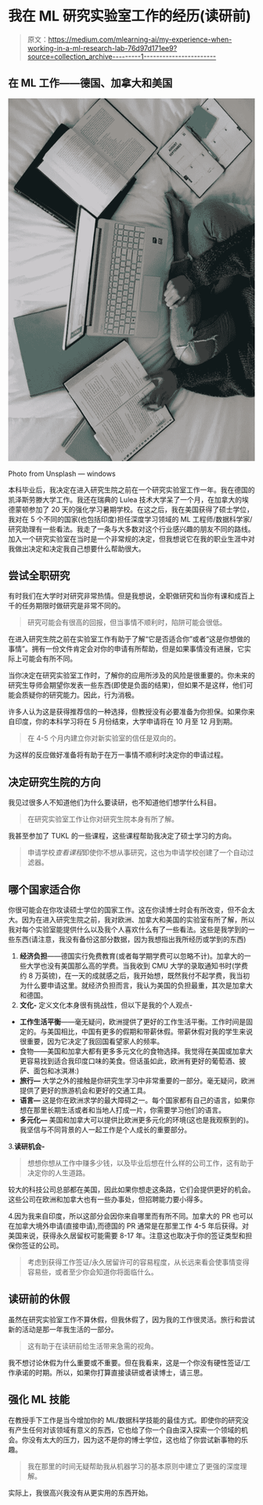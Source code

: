 # 我在 ML 研究实验室工作的经历(读研前)

> 原文：<https://medium.com/mlearning-ai/my-experience-when-working-in-a-ml-research-lab-76d97d171ee9?source=collection_archive---------1----------------------->

## 在 ML 工作——德国、加拿大和美国

![](img/49ad4c507ae38f2a64ba5fce8a0da5bf.png)

Photo from Unsplash — windows

本科毕业后，我决定在进入研究生院之前在一个研究实验室工作一年。我在德国的凯泽斯劳滕大学工作。我还在瑞典的 Lulea 技术大学呆了一个月，在加拿大的埃德蒙顿参加了 20 天的强化学习暑期学校。在这之后，我在美国获得了硕士学位，我对在 5 个不同的国家(也包括印度)担任深度学习领域的 ML 工程师/数据科学家/研究助理有一些看法。我走了一条与大多数对这个行业感兴趣的朋友不同的路线。加入一个研究实验室在当时是一个非常规的决定，但我想说它在我的职业生涯中对我做出决定和决定我自己想要什么帮助很大。

## 尝试全职研究

有时我们在大学时对研究非常热情。但是我想说，全职做研究和当你有课和成百上千的任务期限时做研究是非常不同的。

> 研究可能会有很高的回报，但当事情不顺利时，陷阱可能会很低。

在进入研究生院之前在实验室工作有助于了解“它是否适合你”或者“这是你想做的事情”。拥有一份文件肯定会对你的申请有所帮助，但是如果事情没有进展，它实际上可能会有所不同。

当你决定在研究实验室工作时，了解你的应用所涉及的风险是很重要的。你未来的研究生导师会期望你发表一些东西(即使是负面的结果)，但如果不是这样，他们可能会质疑你的研究能力。因此，行为消极。

许多人认为这是获得推荐信的一种选择，但教授没有必要准备为你担保。如果你来自印度，你的本科学习将在 5 月份结束，大学申请将在 10 月至 12 月到期。

> 在 4-5 个月内建立你对新实验室的信任是双向的。

为这样的反应做好准备将有助于在万一事情不顺利时决定你的申请过程。

## 决定研究生院的方向

我见过很多人不知道他们为什么要读研，也不知道他们想学什么科目。

> 在研究实验室工作让你对研究生院本身有所了解。

我甚至参加了 TUKL 的一些课程，这些课程帮助我决定了硕士学习的方向。

> 申请学校*查看课程*即使你不想从事研究，这也为申请学校创建了一个自动过滤器。

## 哪个国家适合你

你很可能会在你攻读硕士学位的国家工作。这在你读博士时会有所改变，但不会太大。因为在进入研究生院之前，我对欧洲、加拿大和美国的实验室有所了解，所以我对每个实验室能提供什么以及我个人喜欢什么有了一些看法。这些是我学到的一些东西(请注意，我没有备份这部分数据，因为我想指出我所经历或学到的东西)

1.  **经济负担**——德国实行免费教育(或者每学期学费可以忽略不计)。加拿大的一些大学也没有美国那么高的学费。当我收到 CMU 大学的录取通知书时(学费约 8 万英镑)，在一天的成就感之后，我开始想，既然我付不起学费，我当初为什么要申请这里。就经济负担而言，我认为美国的负担最重，其次是加拿大和德国。
2.  **文化-** 定义文化本身很有挑战性，但以下是我的个人观点-

*   **工作生活平衡**——毫无疑问，欧洲提供了更好的工作生活平衡。工作时间是固定的。与美国相比，中国有更多的假期和带薪休假。带薪休假对我的学生来说很重要，因为它决定了我回国看望家人的频率。
*   食物——美国和加拿大都有更多多元文化的食物选择。我觉得在美国或加拿大更容易找到适合我印度口味的美食。但话虽如此，欧洲有更好的葡萄酒、披萨、面包和冰淇淋:)
*   **旅行—** 大学之外的接触是你研究生学习中非常重要的一部分。毫无疑问，欧洲提供了更好的旅游机会和更好的交通工具。
*   **语言—** 这是你在欧洲求学的最大障碍之一。每个国家都有自己的语言，如果你想在那里长期生活或者和当地人打成一片，你需要学习他们的语言。
*   **多元化—** 美国和加拿大可以提供比欧洲更多元化的环境(这也是我观察到的)。我坚信与不同背景的人一起工作是个人成长的重要部分。

3.**读研机会-**

> 想想你想从工作中赚多少钱，以及毕业后想在什么样的公司工作，这有助于决定你的人生道路。

较大的科技公司总部都在美国，因此如果你想走这条路，它们会提供更好的机会。这些公司在欧洲和加拿大也有一些办事处，但招聘能力要小得多。

4.因为我来自印度，所以这部分会因你来自哪里而有所不同。加拿大的 PR 也可以在加拿大境外申请(直接申请),而德国的 PR 通常是在那里工作 4-5 年后获得。对美国来说，获得永久居留权可能需要 8-17 年。注意这也取决于你的签证类型和担保你签证的公司。

> 考虑到获得工作签证/永久居留许可的容易程度，从长远来看会使事情变得容易些，或者至少你会知道你将面临什么。

## 读研前的休假

虽然在研究实验室工作不算休假，但我休假了，因为我的工作很灵活。旅行和尝试新的活动是那一年我生活的一部分。

> 这有助于在读研前给生活带来急需的视角。

我不想讨论休假为什么重要或不重要。但在我看来，这是一个你没有硬性签证/工作承诺的时期。所以，如果你打算直接读研或者读博士，请三思。

## 强化 ML 技能

在教授手下工作是当今增加你的 ML/数据科学技能的最佳方式。即使你的研究没有产生任何对该领域有意义的东西，它也给了你一个自由深入探索一个领域的机会。你没有太大的压力，因为这不是你的博士学位，这也给了你尝试新事物的乐趣。

> 我在那里的时间无疑帮助我从机器学习的基本原则中建立了更强的深度理解。

实际上，我很高兴我没有从更实用的东西开始。